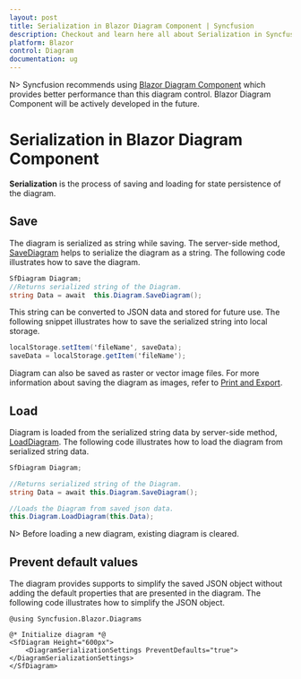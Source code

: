 ```yaml
---
layout: post
title: Serialization in Blazor Diagram Component | Syncfusion
description: Checkout and learn here all about Serialization in Syncfusion Blazor Diagram component and much more.
platform: Blazor
control: Diagram
documentation: ug
---
```


N> Syncfusion recommends using [Blazor Diagram Component](https://blazor.syncfusion.com/documentation/diagram/getting-started) which provides better performance than this diagram control. Blazor Diagram Component will be actively developed in the future.

# Serialization in Blazor Diagram Component

**Serialization** is the process of saving and loading for state persistence of the diagram.

## Save

The diagram is serialized as string while saving. The server-side method, [SaveDiagram](https://help.syncfusion.com/cr/blazor/Syncfusion.Blazor.Diagrams.SfDiagram.html#Syncfusion_Blazor_Diagrams_SfDiagram_SaveDiagram) helps to serialize the diagram as a string. The following code illustrates how to save the diagram.


```csharp
SfDiagram Diagram;
//Returns serialized string of the Diagram.
string Data = await  this.Diagram.SaveDiagram();
```

This string can be converted to JSON data and stored for future use. The following snippet illustrates how to save the serialized string into local storage.

```csharp
localStorage.setItem('fileName', saveData);
saveData = localStorage.getItem('fileName');

```

Diagram can also be saved as raster or vector image files. For more information about saving the diagram as images, refer to [Print and Export](./export).


## Load

Diagram is loaded from the serialized string data by server-side method, [LoadDiagram](https://help.syncfusion.com/cr/blazor/Syncfusion.Blazor.Diagrams.SfDiagram.html#Syncfusion_Blazor_Diagrams_SfDiagram_LoadDiagram_System_String_). The following code illustrates how to load the diagram from serialized string data.

```csharp
SfDiagram Diagram;

//Returns serialized string of the Diagram.
string Data = await this.Diagram.SaveDiagram();

//Loads the Diagram from saved json data.
this.Diagram.LoadDiagram(this.Data);
```

N> Before loading a new diagram, existing diagram is cleared.

## Prevent default values
The diagram provides supports to simplify the saved JSON object without adding the default properties that are presented in the diagram. The following code illustrates how to simplify the JSON object.

```cshtml
@using Syncfusion.Blazor.Diagrams

@* Initialize diagram *@
<SfDiagram Height="600px">
    <DiagramSerializationSettings PreventDefaults="true"></DiagramSerializationSettings>
</SfDiagram>
```